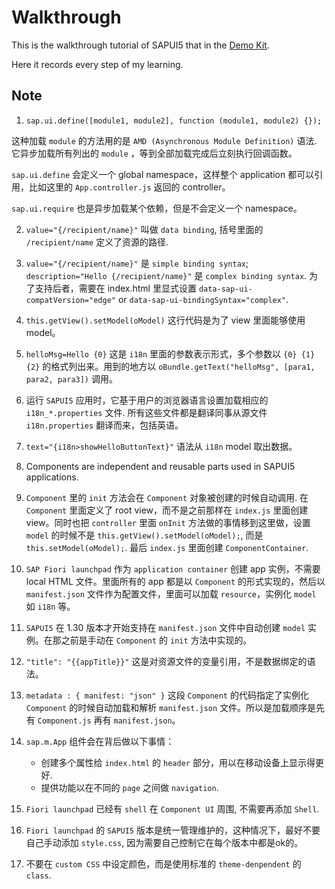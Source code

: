# Walkthrough

This is the walkthrough tutorial of SAPUI5 that in the [Demo Kit](http://veui5infra.dhcp.wdf.sap.corp:8080/sapui5-sdk-dist/#/topic/3da5f4be63264db99f2e5b04c5e853db).

Here it records every step of my learning.

## Note
1. `sap.ui.define([module1, module2], function (module1, module2) {});` 

这种加载 `module` 的方法用的是 `AMD (Asynchronous Module Definition)` 语法. 它异步加载所有列出的 `module` ，等到全部加载完成后立刻执行回调函数。

`sap.ui.define` 会定义一个 global namespace，这样整个 application 都可以引用，比如这里的 `App.controller.js` 返回的 controller。

`sap.ui.require` 也是异步加载某个依赖，但是不会定义一个 namespace。

2. `value="{/recipient/name}"` 叫做 `data binding`, 括号里面的 `/recipient/name` 定义了资源的路径.

3. `value="{/recipient/name}"` 是 `simple binding syntax`; `description="Hello {/recipient/name}"` 是 `complex binding syntax`. 为了支持后者，需要在 index.html 里显式设置 `data-sap-ui-compatVersion="edge"` or `data-sap-ui-bindingSyntax="complex"`.

4. `this.getView().setModel(oModel)` 这行代码是为了 view 里面能够使用 model。

5. `helloMsg=Hello {0}` 这是 `i18n` 里面的参数表示形式，多个参数以 `{0} {1} {2}` 的格式列出来。用到的地方以 `oBundle.getText("helloMsg", [para1, para2, para3])` 调用。

6. 运行 `SAPUI5` 应用时，它基于用户的浏览器语言设置加载相应的 `i18n_*.properties` 文件. 所有这些文件都是翻译同事从源文件 `i18n.properties` 翻译而来，包括英语。

7. `text="{i18n>showHelloButtonText}"` 语法从 `i18n` model 取出数据。

8. Components are independent and reusable parts used in SAPUI5 applications.

9. `Component` 里的 `init` 方法会在 `Component` 对象被创建的时候自动调用. 在 `Component` 里面定义了 root view，而不是之前那样在 `index.js` 里面创建 view。同时也把 `controller` 里面 `onInit` 方法做的事情移到这里做，设置 `model` 的时候不是 `this.getView().setModel(oModel);`, 而是 `this.setModel(oModel);`. 最后 `index.js` 里面创建 `ComponentContainer`.

10. `SAP Fiori launchpad` 作为 `application container` 创建 app 实例，不需要 local HTML 文件。里面所有的 app 都是以 `Component` 的形式实现的，然后以 `manifest.json` 文件作为配置文件，里面可以加载 `resource`，实例化 `model` 如 `i18n` 等。

11. `SAPUI5` 在 1.30 版本才开始支持在 `manifest.json` 文件中自动创建 `model` 实例。在那之前是手动在 `Component` 的 `init` 方法中实现的。

12. `"title": "{{appTitle}}"` 这是对资源文件的变量引用，不是数据绑定的语法。

13. `metadata : { manifest: "json" }` 这段 `Component` 的代码指定了实例化 `Component` 的时候自动加载和解析 `manifest.json` 文件。所以是加载顺序是先有 `Component.js` 再有 `manifest.json`。

14. `sap.m.App` 组件会在背后做以下事情：
    * 创建多个属性给 `index.html` 的 `header` 部分，用以在移动设备上显示得更好.
    * 提供功能以在不同的 `page` 之间做 `navigation`.

15. `Fiori launchpad` 已经有 `shell` 在 `Component UI` 周围, 不需要再添加 `Shell`.

16. `Fiori launchpad` 的 `SAPUI5` 版本是统一管理维护的，这种情况下，最好不要自己手动添加 `style.css`, 因为需要自己控制它在每个版本中都是ok的。

17. 不要在 `custom CSS` 中设定颜色，而是使用标准的 `theme-denpendent` 的 `class`.

